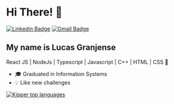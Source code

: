 <h1>Hi There! 👋</h1>

[![Linkedin Badge](https://img.shields.io/badge/-Lucas%20Granjense-363636?style=flat-square&logo=Linkedin&logoColor=white&link=https://www.linkedin.com/in/lucas-granjense-5869811b8/)](https://www.linkedin.com/in/lucas-granjense-5869811b8/)
[![Gmail Badge](https://img.shields.io/badge/-23.lucasdoliveira@gmail.com-%23363636?style=flat-square&logo=Gmail&logoColor=white&link=mailto:lorison.gilles@gmail.com)](mailto:https://img.shields.io/badge/-23.lucasdoliveira@gmail.com-c14438?style=flat-square&logo=Gmail&logoColor=white&link=mailto:lorison.gilles@gmail.com)

## My name is Lucas Granjense
 React JS | NodeJs | Typescript | Javascript | C++ | HTML | CSS  🚀
- 🎓 Graduated in Information Systems
- 💡 Like new challenges

<div align="left">
  
[![Kipper top languages](https://github-readme-stats.vercel.app/api/top-langs/?username=luc4sgr&theme=blue-white)](https://github.com/anuraghazra/github-readme-stats)
  
 </div>
